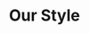 ---
layout: index
title: Our Style
permalink: /guides/writing-style-guide/our-style/index.html
parent: writing-style-guide
---